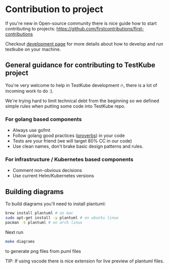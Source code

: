# Contribution to project 

If you're new in Open-source community there is nice guide how to start contributing to projects: 
https://github.com/firstcontributions/first-contributions

Checkout [development page](development.md) for more details about how to develop and run testkube on your machine.

## General guidance for contributing to TestKube project

You're very welcome to help in TestKube development 🔥, there is a lot of incoming work to do :). 

We're trying hard to limit technical debt from the beginning so we defined simple rules when putting some code into TestKube repo.

### For golang based components

- Always use gofmt
- Follow golang good practices ([proverbs](https://go-proverbs.github.io/)) in your code
- Tests are your friend (we will target 80% CC in our code)
- Use clean names, don't brake basic design patterns and rules.

### For infrastructure / Kubernetes based components

- Comment non-obvious decisions
- Use current Helm/Kubernetes versions



## Building diagrams

To build diagrams you'll need to install plantuml:

```sh
brew install plantuml # on mac
sudo apt-get install -y plantuml # on ubuntu linux 
pacman -S plantuml # on arch linux
```
Next run 
```sh 
make diagrams
```
to generate png files from puml files

TIP: If using vscode there is nice extension for live preview of plantuml files.  
